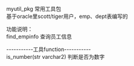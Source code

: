 myutil_pkg 常用工具包  
基于oracle里scott/tiger用户，emp、dept表编写的  

功能说明：  
find_empinfo 查询员工信息  

-----------工具function-----------  
is_number(str varchar2) 判断是否为数字  
